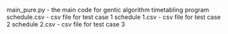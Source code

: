 main_pure.py - the main code for gentic algorithm timetabling program 
schedule.csv - csv file for test case 1
schedule 1.csv - csv file for test case 2
schedule 2.csv - csv file for test case 3
